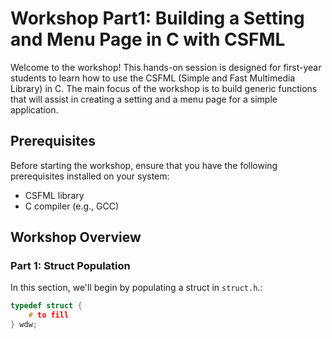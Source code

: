 # Workshop Part1: Building a Setting and Menu Page in C with CSFML

Welcome to the workshop! This hands-on session is designed for first-year students to learn how to use the CSFML (Simple and Fast Multimedia Library) in C. The main focus of the workshop is to build generic functions that will assist in creating a setting and a menu page for a simple application.

## Prerequisites
Before starting the workshop, ensure that you have the following prerequisites installed on your system:
- CSFML library
- C compiler (e.g., GCC)

## Workshop Overview

### Part 1: Struct Population
In this section, we'll begin by populating a struct in `struct.h`.:

```c
typedef struct {
    # to fill
} wdw;
```